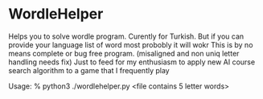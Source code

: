 # WordleHelper
Helps you to solve wordle program. 
Curently for Turkish. But if you can provide your language list of word most probobly it will wokr
This is by no means complete or bug free program. (misaligned and non uniq letter handling needs fix)
Just to feed for my enthusiasm to apply new AI course search algorithm to a game that I frequently play

Usage: 
% python3 ./wordlehelper.py <file contains 5 letter words> <initial guess>
  

